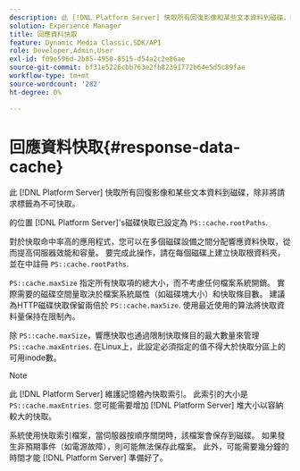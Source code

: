 ```yaml
---
description: 此 [!DNL Platform Server] 快取所有回復影像和某些文本資料到磁碟，除非將請求標籤為不可快取。
solution: Experience Manager
title: 回應資料快取
feature: Dynamic Media Classic,SDK/API
role: Developer,Admin,User
exl-id: f09e596d-2b85-4950-8515-d54a2c2e86ae
source-git-commit: bf31e5226cbb763e2fb82391772b64e5d5c89fae
workflow-type: tm+mt
source-wordcount: '282'
ht-degree: 0%

---
```


# 回應資料快取{#response-data-cache}

此 [!DNL Platform Server] 快取所有回復影像和某些文本資料到磁碟，除非將請求標籤為不可快取。

的位置 [!DNL Platform Server]&#39;s磁碟快取已設定為 `PS::cache.rootPaths`.

對於快取命中率高的應用程式，您可以在多個磁碟設備之間分配響應資料快取，從而提高伺服器效能和容量。 要完成此操作，請在每個磁碟上建立快取根資料夾，並在中註冊 `PS::cache.rootPaths`.

`PS::cache.maxSize` 指定所有快取項的總大小，而不考慮任何檔案系統開銷。 實際需要的磁碟空間量取決於檔案系統屬性（如磁碟塊大小）和快取條目數。 建議為HTTP磁碟快取保留兩倍於 `PS::cache.maxSize`. 使用最近使用的算法將快取資料量保持在限制內。

除 `PS::cache.maxSize`，響應快取也通過限制快取條目的最大數量來管理 `PS::cache.maxEntries`. 在Linux上，此設定必須指定的值不得大於快取分區上的可用inode數。

>[!NOTE]
>
>此 [!DNL Platform Server] 維護記憶體內快取索引。 此索引的大小是 `PS::cache.maxEntries`. 您可能需要增加 [!DNL Platform Server] 堆大小以容納較大的快取。

系統使用快取索引檔案，當伺服器按順序關閉時，該檔案會保存到磁碟。 如果發生非預期事件（如電源故障），則可能無法保存此檔案。 此外，可能需要幾分鐘的時間才能 [!DNL Platform Server] 準備好了。
